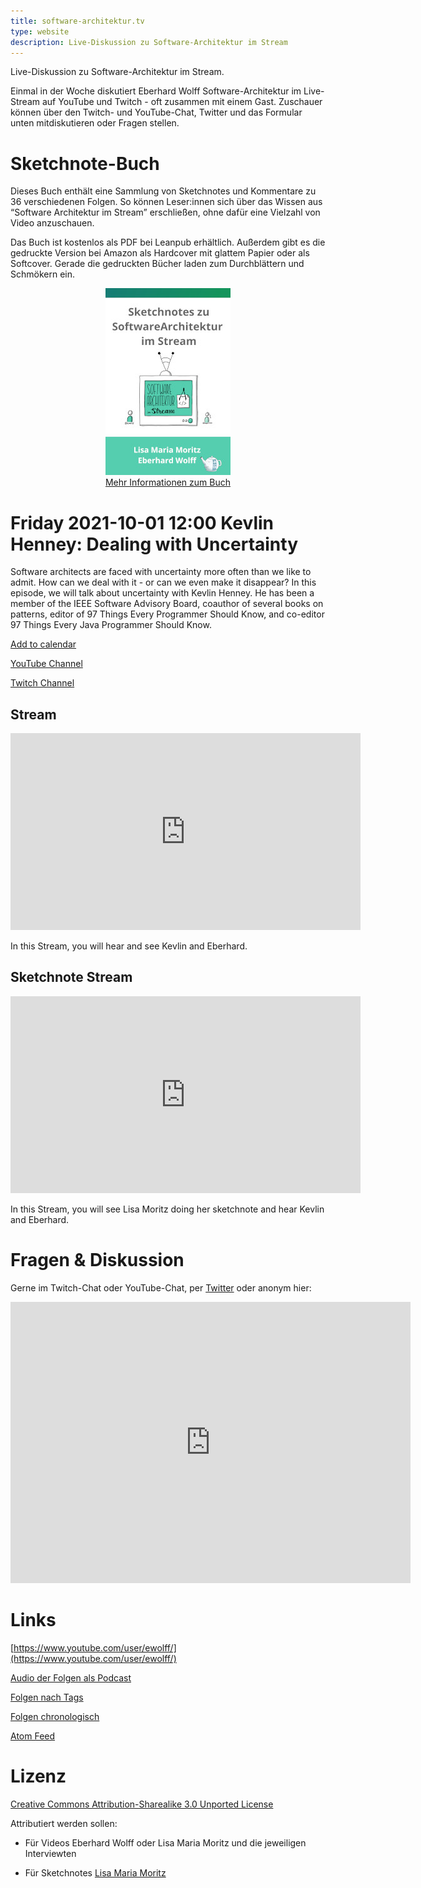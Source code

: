 ```yaml
---
title: software-architektur.tv
type: website
description: Live-Diskussion zu Software-Architektur im Stream
---
```


Live-Diskussion zu Software-Architektur im Stream. 

Einmal in der Woche diskutiert Eberhard Wolff Software-Architektur im
Live-Stream auf YouTube und Twitch - oft zusammen mit einem
Gast. Zuschauer können über den Twitch- und YouTube-Chat, Twitter und
das Formular unten mitdiskutieren oder Fragen
stellen. 

# Sketchnote-Buch

Dieses Buch enthält eine Sammlung von Sketchnotes und Kommentare zu 36
verschiedenen Folgen. So können Leser:innen sich über das Wissen aus
“Software Architektur im Stream” erschließen, ohne dafür eine Vielzahl
von Video anzuschauen.

Das Buch ist kostenlos als PDF bei Leanpub erhältlich. Außerdem gibt
es die gedruckte Version bei Amazon als Hardcover mit glattem Papier
oder als Softcover. Gerade die gedruckten Bücher laden zum
Durchblättern und Schmökern ein. 

<center>

<a href="sketchnote-buch"> <img
src="sketchnote-buch.jpg" /> <br /> Mehr Informationen zum Buch</a>

</center>


<!-- # Nächster Termin: Freitag 2021-09-24 12:00 Lose Kopplung -->

<!-- Lose Kopplung stellt eine grundlegende Eigenschaft eines modularen -->
<!-- Systems dar. Sie soll Änderungen vereinfachen, indem jede Änderung nur -->
<!-- einen begrenzten Teil eines Systems beeinflusst. Obwohl der Begriff so -->
<!-- wichtig ist, gibt es gerade in diesem Bereich immer wieder -->
<!-- Missverständnisse. In dieser Episode diskutiert Eberhard Wolff die -->
<!-- Bedeutung des Begriff und warum lose Kopplung so wichtig für -->
<!-- Software-Systeme ist. Außerdem spricht er über verschiedene Ansätze, -->
<!-- um lose Kopplung tatsächlich zu erreichen. -->

<!-- [In Kalendar eintragen](termin.ics) -->

<!-- [YouTube Channel](https://www.youtube.com/channel/UCaX9XGZHHh-D3xSqExT0F5Q) -->

<!-- [Twitch Channel](https://www.twitch.tv/ebrwolff) -->

<!-- ## Stream -->

<!-- <center> -->
<!-- <div aclass="embed-container"> <iframe width="560" height="315" -->
<!-- src="https://www.youtube-nocookie.com/embed/B_gUlkBBpJI" -->
<!-- frameborder="0" allow="accelerometer; autoplay; clipboard-write; -->
<!-- encrypted-media; gyroscope; picture-in-picture" -->
<!-- allowfullscreen></iframe> </div> -->
<!-- </center> -->

<!-- In diesem Stream sieht und hört man Eberhard. -->

<!-- ## Sketchnote Stream -->

<!-- <center> -->
<!-- <div aclass="embed-container"> <iframe width="560" height="315" -->
<!-- src="https://www.youtube-nocookie.com/embed/KHXTMiLI7T4" -->
<!-- frameborder="0" allow="accelerometer; autoplay; clipboard-write; -->
<!-- encrypted-media; gyroscope; picture-in-picture" -->
<!-- allowfullscreen></iframe> </div> -->
<!-- </center> -->

<!-- In diesem Stream malt Lisa Moritz ihren Sketchnote und dazu gibt es -->
<!-- das Audio mit Eberhard. -->
 
<!-- ## Vorschau -->

<!-- <center> -->
<!-- <div aclass="embed-container"> <iframe width="560" height="315" -->
<!-- src="https://www.youtube-nocookie.com/embed/N8Viz9oweIs" -->
<!-- frameborder="0" allow="accelerometer; autoplay; clipboard-write; -->
<!-- encrypted-media; gyroscope; picture-in-picture" -->
<!-- allowfullscreen></iframe> </div> -->
<!-- </center> -->

# Friday 2021-10-01 12:00 Kevlin Henney: Dealing with Uncertainty

Software architects are faced with uncertainty more often than we like
to admit. How can we deal with it - or can we even make it disappear?
In this episode, we will talk about uncertainty with Kevlin Henney. He
has been a member of the IEEE Software Advisory Board, coauthor of
several books on patterns, editor of 97 Things Every Programmer Should
Know, and co-editor 97 Things Every Java Programmer Should Know.

[Add to calendar](appointment.ics)

[YouTube Channel](https://www.youtube.com/channel/UCaX9XGZHHh-D3xSqExT0F5Q)

[Twitch Channel](https://www.twitch.tv/ebrwolff)

## Stream

<center>
<div aclass="embed-container"> <iframe width="560" height="315"
src="https://www.youtube-nocookie.com/embed/NbmdXj0Lm4k"
frameborder="0" allow="accelerometer; autoplay; clipboard-write;
encrypted-media; gyroscope; picture-in-picture"
allowfullscreen></iframe> </div>
</center>

In this Stream, you will hear and see Kevlin and Eberhard.

## Sketchnote Stream

<center>
<div aclass="embed-container"> <iframe width="560" height="315"
src="https://www.youtube-nocookie.com/embed/IURXpe3stjg"
frameborder="0" allow="accelerometer; autoplay; clipboard-write;
encrypted-media; gyroscope; picture-in-picture"
allowfullscreen></iframe> </div>
</center>

In this Stream, you will see Lisa Moritz doing her sketchnote and hear
Kevlin and Eberhard.

# Fragen & Diskussion

Gerne im Twitch-Chat oder YouTube-Chat, per [Twitter](https://twitter.com/ewolff) oder anonym
hier:

<div class="embed-container">
<div class="ratio4x3">
<iframe
src="https://docs.google.com/forms/d/e/1FAIpQLSf0xIZkNG_wRJ0IiobVcO3Z-q3dQMcwYTww0wgiWCupZCKM4A/viewform?embedded=true"
width="640" height="450" frameborder="0" marginheight="0"
marginwidth="0">Loading…</iframe>
</div>
</div>

# Links

[https://www.youtube.com/user/ewolff/](https://www.youtube.com/user/ewolff/)

[Audio der Folgen als Podcast](podcast.html)

[Folgen nach Tags](tags.html)

[Folgen chronologisch](chronologisch.html)

[Atom Feed](feed.xml)

# Lizenz

[Creative Commons Attribution-Sharealike 3.0 Unported
License](http://creativecommons.org/licenses/by-sa/3.0/)

Attributiert werden sollen:

* Für Videos Eberhard Wolff oder Lisa Maria Moritz und die jeweiligen Interviewten

* Für Sketchnotes [Lisa Maria Moritz](https://twitter.com/Teapot4181)
